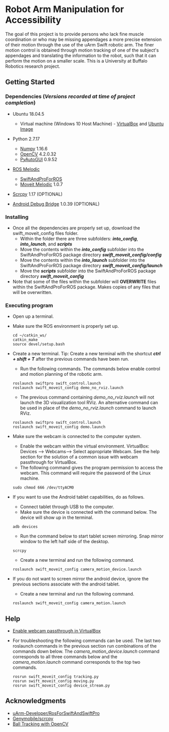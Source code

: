 # Robot Arm Manipulation for Accessibility
The goal of this project is to provide persons who lack fine muscle coordination or who may be missing appendages a more precise extension of their motion through the use of the uArm Swift robotic arm. The finer motion control is obtained through motion tracking of one of the subject's appendages and translating the information to the robot, such that it can perform the motion on a smaller scale. This is a University at Buffalo Robotics research project.

## Getting Started

### Dependencies (*Versions recorded at time of project completion*)

* Ubuntu 18.04.5
  * Virtual machine (Windows 10 Host Machine) - [VirtualBox](https://www.virtualbox.org/wiki/Downloads) and [Ubuntu Image](https://www.linuxvmimages.com/images/ubuntu-1804/)

* Python 2.7.17
  * [Numpy](https://devdocs.io/numpy~1.16/) 1.16.6
  * [OpenCV](https://docs.opencv.org/4.2.0/) 4.2.0.32
  * [PyAutoGUI](https://pyautogui.readthedocs.io/en/latest/) 0.9.52
 
* [ROS Melodic](http://wiki.ros.org/melodic/Installation/Ubuntu )
  * [SwiftAndProForROS](https://github.com/uArm-Developer/RosForSwiftAndSwiftPro)
  * [Moveit Melodic](http://docs.ros.org/en/melodic/api/moveit_tutorials/html/doc/getting_started/getting_started.html) 1.0.7
  
* [Scrcpy](https://github.com/Genymobile/scrcpy) 1.17     (OPTIONAL)

* [Android Debug Bridge](https://developer.android.com/studio/command-line/adb) 1.0.39     (OPTIONAL)

### Installing

* Once all the dependencies are properly set up, download the swift_moveit_config files folder.
  * Within the folder there are three subfolders: ***into_config***, ***into_launch***, and ***scripts***
  * Move the contents within the ***into_config*** subfolder into the SwiftAndProForROS package directory ***swift_moveit_config/config***
  * Move the contents within the ***into_launch*** subfolder into the SwiftAndProForROS package directory ***swift_moveit_config/launch***
  * Move the ***scripts*** subfolder into the SwiftAndProForROS package directory ***swift_moveit_config***
* Note that some of the files within the subfolder will **OVERWRITE** files within the SwiftAndProForROS package. Makes copies of any files that will be overwritten.

### Executing program

* Open up a terminal.
* Make sure the ROS environment is properly set up.
  ```
  cd ~/catkin_ws/
  catkin_make
  source devel/setup.bash
  ```

* Create a new terminal. Tip: Create a new terminal with the shortcut ***ctrl + shift + T*** after the previous commands have been run.
  * Run the following commands. The commands below enable control and motion planning of the robotic arm.
  ```
  roslaunch swiftpro swift_control.launch
  roslaunch swift_moveit_config demo_no_rviz.launch
  ```
  * The previous command containing *demo_no_rviz.launch* will not launch the 3D visualization tool RViz. An alternative command can be used in place of the *demo_no_rviz.launch* command to launch RViz. 
  ```
  roslaunch swiftpro swift_control.launch
  roslaunch swift_moveit_config demo.launch
  ```

* Make sure the webcam is connected to the computer system. 
  * Enable the webcam within the virtual environment. VirtualBox: Devices --> Webcams--> Select appropriate Webcam. See the help section for the solution of a common issue with webcam passthrough for VirtualBox.
  * The following command gives the program permission to access the webcam. This command will require the password of the Linux machine.
  ```
  sudo chmod 666 /dev/ttyACM0
  ```

* If you want to use the Android tablet capabilities, do as follows. 
  * Connect tablet through USB to the computer. 
  * Make sure the device is connected with the command below. The device will show up in the terminal.
  ```
  adb devices
  ```
  * Run the command below to start tablet screen mirroring. Snap mirror window to the left half side of the desktop.
  ```
  scrcpy
  ```
  * Create a new terminal and run the following command.
  ```
  roslaunch swift_moveit_config camera_motion_device.launch
  ```

* If you do not want to screen mirror the android device, ignore the previous sections associate with the android tablet. 
  * Create a new terminal and run the following command.
  ```
  roslaunch swift_moveit_config camera_motion.launch
  ```

## Help

* [Enable webcam passthrough in VirtualBox](https://scribles.net/using-webcam-in-virtualbox-guest-os-on-windows-host/)

* For troubleshooting the following commands can be used. The last two roslaunch commands in the previous section run combinations of the commands down below. The *camera_motion_device.launch* command corresponds to all three commands below and the *camera_motion.launch* command corresponds to the top two commands.
  ```
  rosrun swift_moveit_config tracking.py
  rosrun swift_moveit_config moving.py
  rosrun swift_moveit_config device_stream.py
  ```
  
## Acknowledgments

* [uArm-Developer/RosForSwiftAndSwiftPro](https://github.com/uArm-Developer/RosForSwiftAndSwiftPro)
* [Genymobile/scrcpy](https://github.com/Genymobile/scrcpy)
* [Ball Tracking with OpenCV](https://www.pyimagesearch.com/2015/09/14/ball-tracking-with-opencv/)
